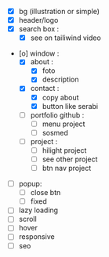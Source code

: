 - [X] bg (illustration or simple)
- [X] header/logo
- [X] search box :
  - [X] see on tailiwind video
- [o] window :
  - [X] about :
    - [X] foto
    - [X] description
  - [X] contact :
    - [X] copy about
    - [X] button like serabi
  - [ ] portfolio github :
    - [ ] menu project
    - [ ] sosmed
  - [ ] project :
    - [ ] hilight project
    - [ ] see other project
    - [ ] btn nav project
- [ ] popup:
  - [ ] close btn
  - [ ] fixed
- [ ] lazy loading
- [ ] scroll
- [ ] hover
- [ ] responsive
- [ ] seo
